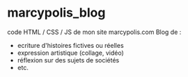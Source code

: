 # marcypolis_blog
code HTML / CSS / JS de mon site marcypolis.com
Blog de : 
  - ecriture d'histoires fictives ou réelles
  - expression artistique (collage, vidéo)
  - réflexion sur des sujets de sociétés
  - etc.
